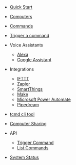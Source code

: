 <!-- docs/_sidebar.md -->

* [Quick Start](./QuickStart.md)

* [Computers](./Computers.md)
* [Commands](./Commands.md)
* [Trigger a command](./TriggerCommands.md)
* Voice Assistants
  * [Alexa](./Alexa.md)
  * [Google Assistant](./SmartHomeGoogle.md)
* Integrations
  * [IFTTT](./IFTTT.md)
  * [Zapier](./Zapier.md)
  * [SmartThings](./SmartThings.md)
  * [Make](./Make.md)
  * [Microsoft Power Automate](./MSPowerAutomate.md)
  * [Pipedream](pt/Pipedream.md)
* [tcmd cli tool](./tcmdCLI.md)
* [Computer Sharing](./ComputerSharing.md)
* API
  * [Trigger Command](./API/TriggerCommand.md)
  * [List Commands](./API/ListCommands.md)
* [System Status](https://status.triggercmd.com/)